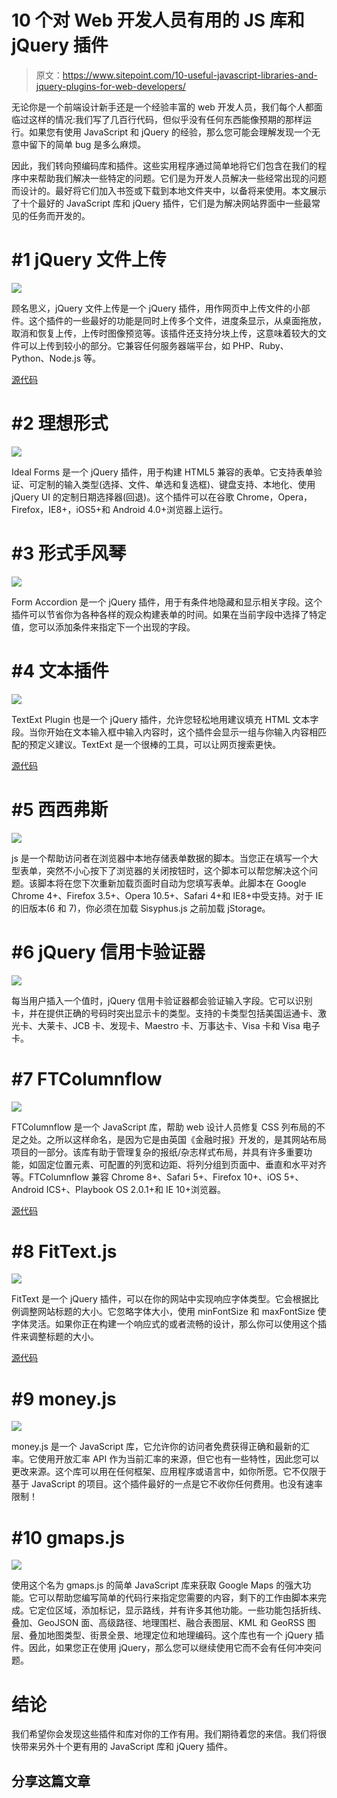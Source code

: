 # 10 个对 Web 开发人员有用的 JS 库和 jQuery 插件

> 原文：<https://www.sitepoint.com/10-useful-javascript-libraries-and-jquery-plugins-for-web-developers/>

无论你是一个前端设计新手还是一个经验丰富的 web 开发人员，我们每个人都面临过这样的情况:我们写了几百行代码，但似乎没有任何东西能像预期的那样运行。如果您有使用 JavaScript 和 jQuery 的经验，那么您可能会理解发现一个无意中留下的简单 bug 是多么麻烦。

因此，我们转向预编码库和插件。这些实用程序通过简单地将它们包含在我们的程序中来帮助我们解决一些特定的问题。它们是为开发人员解决一些经常出现的问题而设计的。最好将它们加入书签或下载到本地文件夹中，以备将来使用。本文展示了十个最好的 JavaScript 库和 jQuery 插件，它们是为解决网站界面中一些最常见的任务而开发的。

# #1 jQuery 文件上传

![](img/096fa5cf209529e658e004b6a824f613.png)

顾名思义，jQuery 文件上传是一个 jQuery 插件，用作网页中上传文件的小部件。这个插件的一些最好的功能是同时上传多个文件，进度条显示，从桌面拖放，取消和恢复上传，上传时图像预览等。该插件还支持分块上传，这意味着较大的文件可以上传到较小的部分。它兼容任何服务器端平台，如 PHP、Ruby、Python、Node.js 等。

[源代码](https://github.com/blueimp/jQuery-File-Upload)

# #2 理想形式

![](img/312e83f1dacd61070146f02fe4bfd3d1.png)

Ideal Forms 是一个 jQuery 插件，用于构建 HTML5 兼容的表单。它支持表单验证、可定制的输入类型(选择、文件、单选和复选框)、键盘支持、本地化、使用 jQuery UI 的定制日期选择器(回退)。这个插件可以在谷歌 Chrome，Opera，Firefox，IE8+，iOS5+和 Android 4.0+浏览器上运行。

# #3 形式手风琴

![](img/8906e161be47b3c1faa0cdc939e49614.png)

Form Accordion 是一个 jQuery 插件，用于有条件地隐藏和显示相关字段。这个插件可以节省你为各种各样的观众构建表单的时间。如果在当前字段中选择了特定值，您可以添加条件来指定下一个出现的字段。

# #4 文本插件

![](img/02a07b770be7e0f819e56f27b4692e17.png)

TextExt Plugin 也是一个 jQuery 插件，允许您轻松地用建议填充 HTML 文本字段。当你开始在文本输入框中输入内容时，这个插件会显示一组与你输入内容相匹配的预定义建议。TextExt 是一个很棒的工具，可以让网页搜索更快。

[源代码](http://textextjs.com/)

# #5 西西弗斯

![](img/c00da64544a655aa88badb85035068c4.png)

js 是一个帮助访问者在浏览器中本地存储表单数据的脚本。当您正在填写一个大型表单，突然不小心按下了浏览器的关闭按钮时，这个脚本可以帮您解决这个问题。该脚本将在您下次重新加载页面时自动为您填写表单。此脚本在 Google Chrome 4+、Firefox 3.5+、Opera 10.5+、Safari 4+和 IE8+中受支持。对于 IE 的旧版本(6 和 7)，你必须在加载 Sisyphus.js 之前加载 jStorage。

# #6 jQuery 信用卡验证器

![](img/8004cb7296b9b75933cda7a227eb5bb9.png)

每当用户插入一个值时，jQuery 信用卡验证器都会验证输入字段。它可以识别卡，并在提供正确的号码时突出显示卡的类型。支持的卡类型包括美国运通卡、激光卡、大莱卡、JCB 卡、发现卡、Maestro 卡、万事达卡、Visa 卡和 Visa 电子卡。

# #7 FTColumnflow

![](img/fff4d55909b3e5dfccf9473e887e9592.png)

FTColumnflow 是一个 JavaScript 库，帮助 web 设计人员修复 CSS 列布局的不足之处。之所以这样命名，是因为它是由英国《金融时报》开发的，是其网站布局项目的一部分。该库有助于管理复杂的报纸/杂志样式布局，并具有许多重要功能，如固定位置元素、可配置的列宽和边距、将列分组到页面中、垂直和水平对齐等。FTColumnflow 兼容 Chrome 8+、Safari 5+、Firefox 10+、iOS 5+、Android ICS+、Playbook OS 2.0.1+和 IE 10+浏览器。

[源代码](https://github.com/ftlabs/ftcolumnflow)

# #8 FitText.js

![](img/5d567d4b9a504e38489790cd42c0b405.png)

FitText 是一个 jQuery 插件，可以在你的网站中实现响应字体类型。它会根据比例调整网站标题的大小。它忽略字体大小，使用 minFontSize 和 maxFontSize 使字体灵活。如果你正在构建一个响应式的或者流畅的设计，那么你可以使用这个插件来调整标题的大小。

[源代码](http://fittextjs.com/)

# #9 money.js

![](img/3e91263d4c98d0c5581d6448cd43752b.png)

money.js 是一个 JavaScript 库，它允许你的访问者免费获得正确和最新的汇率。它使用开放汇率 API 作为当前汇率的来源，但它也有一些特性，因此您可以更改来源。这个库可以用在任何框架、应用程序或语言中，如你所愿。它不仅限于基于 JavaScript 的项目。这个插件最好的一点是它不收你任何费用。也没有速率限制！

# #10 gmaps.js

![](img/3f43a8563fa667d512c8bbb116c15efe.png)

使用这个名为 gmaps.js 的简单 JavaScript 库来获取 Google Maps 的强大功能。它可以帮助您编写简单的代码行来指定您需要的内容，剩下的工作由脚本来完成。它定位区域，添加标记，显示路线，并有许多其他功能。一些功能包括折线、叠加、GeoJSON 面、高级路径、地理围栏、融合表图层、KML 和 GeoRSS 图层、叠加地图类型、街景全景、地理定位和地理编码。这个库也有一个 jQuery 插件。因此，如果您正在使用 jQuery，那么您可以继续使用它而不会有任何冲突问题。

# 结论

我们希望你会发现这些插件和库对你的工作有用。我们期待着您的来信。我们将很快带来另外十个更有用的 JavaScript 库和 jQuery 插件。

## 分享这篇文章